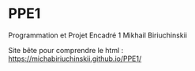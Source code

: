 # PPE1

Programmation et Projet Encadré 1
Mikhail Biriuchinskii

Site bête pour comprendre le html :
https://michabiriuchinskii.github.io/PPE1/
